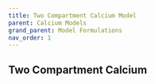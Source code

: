 ```yaml
---
title: Two Compartment Calcium Model
parent: Calcium Models
grand_parent: Model Formulations
nav_order: 1
---
```

Two Compartment Calcium
-----------------------
